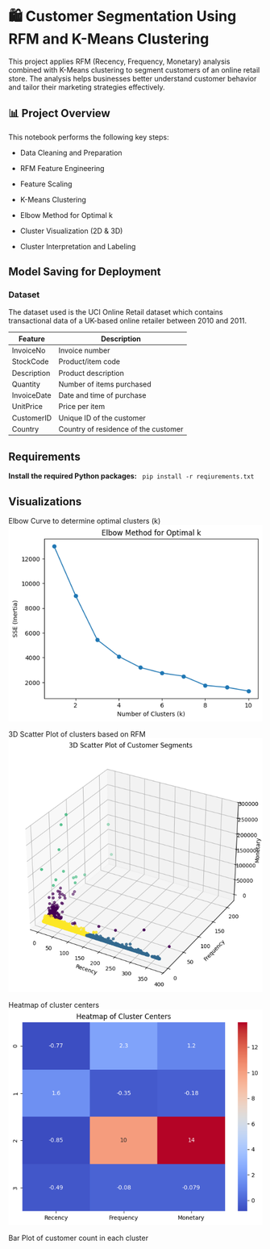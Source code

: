 # 🛍️ Customer Segmentation Using RFM and K-Means Clustering
This project applies RFM (Recency, Frequency, Monetary) analysis combined with K-Means clustering to segment customers of an online retail store. The analysis helps businesses better understand customer behavior and tailor their marketing strategies effectively.

## 📊 Project Overview
This notebook performs the following key steps:

- Data Cleaning and Preparation

- RFM Feature Engineering

- Feature Scaling

- K-Means Clustering

- Elbow Method for Optimal k

- Cluster Visualization (2D & 3D)

- Cluster Interpretation and Labeling

## Model Saving for Deployment


### **Dataset**
The dataset used is the UCI Online Retail dataset which contains transactional data of a UK-based online retailer between 2010 and 2011.


| Feature     | Description                         |
|-------------|-------------------------------------|
| InvoiceNo   | Invoice number                      |
| StockCode   | Product/item code                   |
| Description | Product description                 |
| Quantity    | Number of items purchased           |
| InvoiceDate | Date and time of purchase           |
| UnitPrice   | Price per item                      |
| CustomerID  | Unique ID of the customer           |
| Country     | Country of residence of the customer|


## Requirements

**Install the required Python packages:**
``
pip install -r reqiurements.txt``

## Visualizations
Elbow Curve to determine optimal clusters (k)
![Elbow Plot](Output-Images/img5.png)


3D Scatter Plot of clusters based on RFM
![3D plot](Output-Images/img4.png)

Heatmap of cluster centers
![Heatmap](Output-Images/img1.png)

Bar Plot of customer count in each cluster

